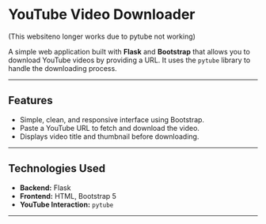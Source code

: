 # YouTube Video Downloader

(This websiteno longer works due to pytube not working)

A simple web application built with **Flask** and **Bootstrap** that allows you to download YouTube videos by providing a URL. It uses the `pytube` library to handle the downloading process.


---

## Features

-   Simple, clean, and responsive interface using Bootstrap.
-   Paste a YouTube URL to fetch and download the video.
-   Displays video title and thumbnail before downloading.

---

## Technologies Used

-   **Backend:** Flask
-   **Frontend:** HTML, Bootstrap 5
-   **YouTube Interaction:** `pytube`

---

